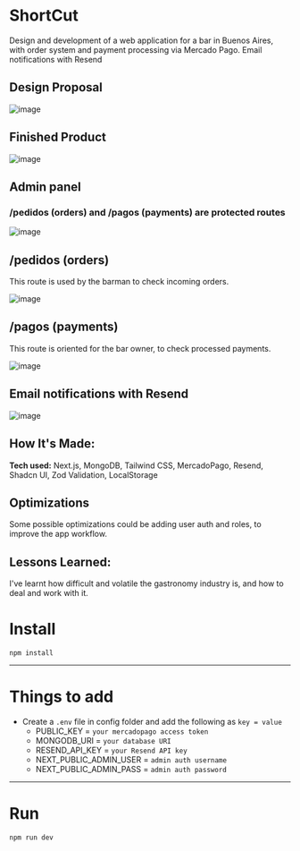 # ShortCut
Design and development of a web application for a bar in Buenos Aires, with order system and payment processing via Mercado Pago. Email notifications with Resend

## Design Proposal
![image](https://github.com/manuel-barreiro/InTime/assets/103281038/349be509-3245-4b7c-8086-c92694e23601)

## Finished Product

![image](https://github.com/manuel-barreiro/InTime/assets/103281038/253f4c47-d3b1-458f-94f6-cb8d91274db1)

## Admin panel
### /pedidos (orders) and /pagos (payments) are protected routes
![image](https://github.com/manuel-barreiro/InTime/assets/103281038/8e10c644-4f1e-4300-8a66-dd6ea6d4102d)

## /pedidos (orders) 

This route is used by the barman to check incoming orders.

![image](https://github.com/manuel-barreiro/InTime/assets/103281038/a6e9781f-597e-4050-b0f5-7a40363d2a62)

## /pagos (payments)

This route is oriented for the bar owner, to check processed payments.

![image](https://github.com/manuel-barreiro/InTime/assets/103281038/9247d16b-3910-4dcb-a969-9aba888ad91b)

## Email notifications with Resend

![image](https://github.com/manuel-barreiro/InTime/assets/103281038/0cdb5685-8156-4265-a87c-8843626884af)


## How It's Made:

**Tech used:** Next.js, MongoDB, Tailwind CSS, MercadoPago, Resend, Shadcn UI, Zod Validation, LocalStorage

## Optimizations

Some possible optimizations could be adding user auth and roles, to improve the app workflow.

## Lessons Learned:

I've learnt how difficult and volatile the gastronomy industry is, and how to deal and work with it.


# Install

`npm install`

---

# Things to add

- Create a `.env` file in config folder and add the following as `key = value`
  - PUBLIC_KEY = `your mercadopago access token`
  - MONGODB_URI = `your database URI`
  - RESEND_API_KEY = `your Resend API key`
  - NEXT_PUBLIC_ADMIN_USER = `admin auth username`
  - NEXT_PUBLIC_ADMIN_PASS = `admin auth password`

---

# Run

`npm run dev`

